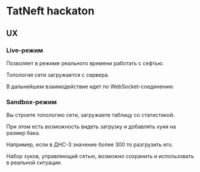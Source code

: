 # TatNeft hackaton

## UX

### Live-режим

Позволяет в режиме реального времени работать с сефтью.

Топология сети загружается с сервера.

В дальнейшем взаимодействие идет по WebSocket-соединению

### Sandbox-режим

Вы строете топологию сети, загружаете таблицу со статистикой.

При этом есть возможность видеть загрузку и добавлять хуки на размер бака.

Например, если в ДНС-3 значение более 300 то разгрузить его.

Набор хуков, управляющий сетью, возможно сохранить и использовать в реальной ситуации.
